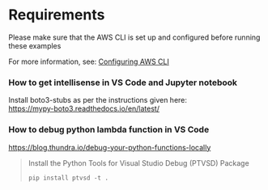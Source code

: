 # Requirements
Please make sure that the AWS CLI is set up and configured before running these examples

For more information, see: [Configuring AWS CLI](https://github.com/abbyjeet/aws-general/blob/main/setup.md)


### How to get intellisense in VS Code and Jupyter notebook  
Install boto3-stubs as per the instructions given here:  
https://mypy-boto3.readthedocs.io/en/latest/


### How to debug python lambda function in VS Code
https://blog.thundra.io/debug-your-python-functions-locally

> Install the Python Tools for Visual Studio Debug (PTVSD) Package
> ```
> pip install ptvsd -t .
> ```
